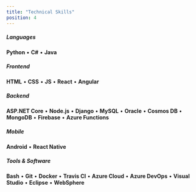 ```yaml
---
title: "Technical Skills"
position: 4
---
```


##### Languages

**Python**
• **C#**
• **Java**

##### Frontend

**HTML**
• **CSS**
• **JS**
• **React**
• **Angular**

##### Backend

**ASP.NET Core**
• **Node.js**
• **Django**
• **MySQL**
• **Oracle**
• **Cosmos DB**
• **MongoDB**
• **Firebase**
• **Azure Functions**

##### Mobile

**Android**
• **React Native**

##### Tools & Software

**Bash**
• **Git**
• **Docker**
• **Travis CI**
• **Azure Cloud**
• **Azure DevOps**
• **Visual Studio**
• **Eclipse**
• **WebSphere**
